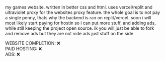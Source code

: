 my games website. written in better css and html. uses vercel/replit and ultraviolet proxy for the websites proxy feature.
the whole goal is to not pay a single penny, thats why the backend is ran on replit/vercel.
soon i will most likely start paying for hostin so i can put more stuff, and adding ads, while still keeping the project open source. ik you will
just be able to fork and remove ads but they are not vide ads just stuff on the side.

WEBSITE COMPLETION: ❌  
PAID HOSTING: ❌  
ADS: ❌  
